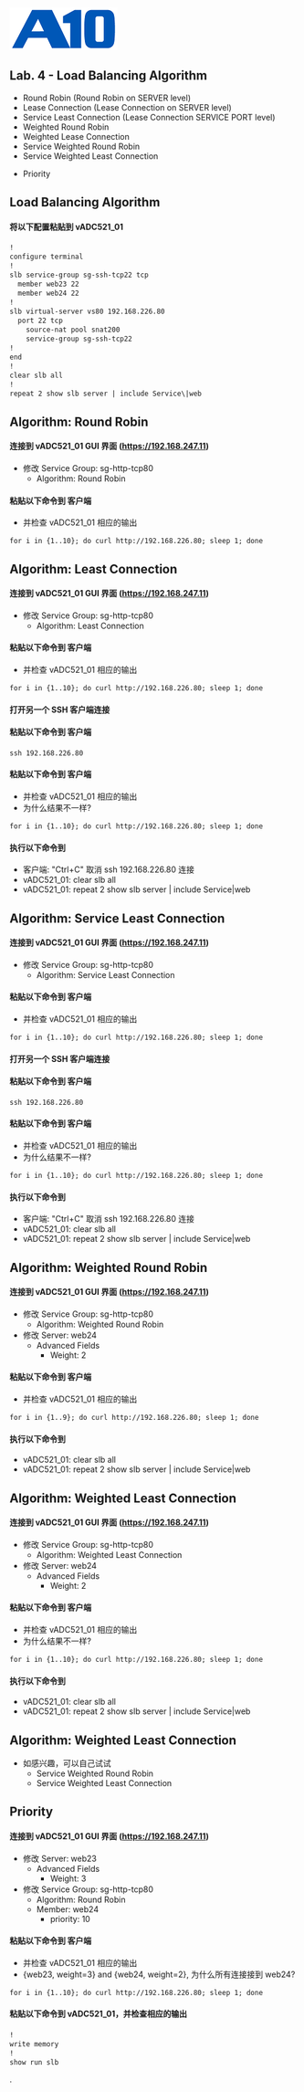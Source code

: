 ![](/Images/A10-NewLogos-Blue-NoReg-RGB-50.png)

## Lab. 4 - Load Balancing Algorithm
+ Round Robin (Round Robin on SERVER level)
+ Lease Connection (Lease Connection on SERVER level)
+ Service Least Connection (Lease Connection SERVICE PORT level)
+ Weighted Round Robin
+ Weighted Lease Connection
+ Service Weighted Round Robin
+ Service Weighted Least Connection

 - Priority

## Load Balancing Algorithm
#### 将以下配置粘贴到 vADC521_01
```
!
configure terminal
!
slb service-group sg-ssh-tcp22 tcp
  member web23 22
  member web24 22
!
slb virtual-server vs80 192.168.226.80
  port 22 tcp
    source-nat pool snat200
    service-group sg-ssh-tcp22
!
end
!
clear slb all
!
repeat 2 show slb server | include Service\|web

```

## Algorithm: Round Robin
#### 连接到 vADC521_01 GUI 界面 (https://192.168.247.11)
  + 修改 Service Group: sg-http-tcp80
    + Algorithm: Round Robin

#### 粘贴以下命令到 客户端
  + 并检查 vADC521_01 相应的输出
```
for i in {1..10}; do curl http://192.168.226.80; sleep 1; done

```


## Algorithm: Least Connection
#### 连接到 vADC521_01 GUI 界面 (https://192.168.247.11)
  + 修改 Service Group: sg-http-tcp80
    + Algorithm: Least Connection
    
#### 粘贴以下命令到 客户端
  + 并检查 vADC521_01 相应的输出
```
for i in {1..10}; do curl http://192.168.226.80; sleep 1; done

```

#### 打开另一个 SSH 客户端连接
#### 粘贴以下命令到 客户端
```
ssh 192.168.226.80

```

#### 粘贴以下命令到 客户端
  + 并检查 vADC521_01 相应的输出
  + 为什么结果不一样?
```
for i in {1..10}; do curl http://192.168.226.80; sleep 1; done

```

#### 执行以下命令到
  + 客户端: "Ctrl+C" 取消 ssh 192.168.226.80 连接
  + vADC521_01: clear slb all
  + vADC521_01: repeat 2 show slb server | include Service\|web


## Algorithm: Service Least Connection
#### 连接到 vADC521_01 GUI 界面 (https://192.168.247.11)
  + 修改 Service Group: sg-http-tcp80
    + Algorithm: Service Least Connection
    
#### 粘贴以下命令到 客户端
  + 并检查 vADC521_01 相应的输出
```
for i in {1..10}; do curl http://192.168.226.80; sleep 1; done

```

#### 打开另一个 SSH 客户端连接
#### 粘贴以下命令到 客户端
```
ssh 192.168.226.80

```

#### 粘贴以下命令到 客户端
  + 并检查 vADC521_01 相应的输出
  + 为什么结果不一样?
```
for i in {1..10}; do curl http://192.168.226.80; sleep 1; done

```

#### 执行以下命令到
  + 客户端: "Ctrl+C" 取消 ssh 192.168.226.80 连接
  + vADC521_01: clear slb all
  + vADC521_01: repeat 2 show slb server | include Service\|web


## Algorithm: Weighted Round Robin
#### 连接到 vADC521_01 GUI 界面 (https://192.168.247.11)
  + 修改 Service Group: sg-http-tcp80
    + Algorithm: Weighted Round Robin
  + 修改 Server: web24
    + Advanced Fields
      + Weight: 2

#### 粘贴以下命令到 客户端
  + 并检查 vADC521_01 相应的输出
```
for i in {1..9}; do curl http://192.168.226.80; sleep 1; done

```

#### 执行以下命令到
  + vADC521_01: clear slb all
  + vADC521_01: repeat 2 show slb server | include Service\|web


## Algorithm: Weighted Least Connection
#### 连接到 vADC521_01 GUI 界面 (https://192.168.247.11)
  + 修改 Service Group: sg-http-tcp80
    + Algorithm: Weighted Least Connection
  + 修改 Server: web24
    + Advanced Fields
      + Weight: 2

#### 粘贴以下命令到 客户端
  + 并检查 vADC521_01 相应的输出
  + 为什么结果不一样?
```
for i in {1..10}; do curl http://192.168.226.80; sleep 1; done

```

#### 执行以下命令到
  + vADC521_01: clear slb all
  + vADC521_01: repeat 2 show slb server | include Service\|web


## Algorithm: Weighted Least Connection
  + 如感兴趣，可以自己试试
    + Service Weighted Round Robin
    + Service Weighted Least Connection


## Priority
#### 连接到 vADC521_01 GUI 界面 (https://192.168.247.11)
  + 修改 Server: web23
    + Advanced Fields
      + Weight: 3
  + 修改 Service Group: sg-http-tcp80
    + Algorithm: Round Robin
    + Member: web24
      + priority: 10

#### 粘贴以下命令到 客户端
  + 并检查 vADC521_01 相应的输出
  + {web23, weight=3} and {web24, weight=2}, 为什么所有连接接到 web24?
```
for i in {1..10}; do curl http://192.168.226.80; sleep 1; done

```


#### 粘贴以下命令到 vADC521_01，并检查相应的输出
```
!
write memory
!
show run slb

```
.